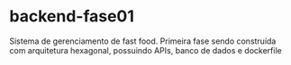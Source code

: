 # backend-fase01
Sistema de gerenciamento de fast food. Primeira fase sendo construída com arquitetura hexagonal, possuindo APIs, banco de dados e dockerfile

